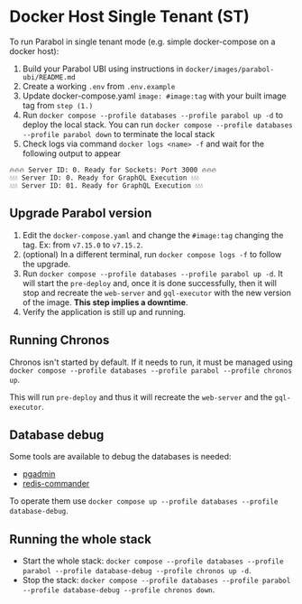 # Docker Host Single Tenant (ST)

To run Parabol in single tenant mode (e.g. simple docker-compose on a docker host):

1. Build your Parabol UBI using instructions in `docker/images/parabol-ubi/README.md`
2. Create a working `.env` from `.env.example`
3. Update docker-compose.yaml `image: #image:tag` with your built image tag from `step (1.)`
4. Run `docker compose --profile databases --profile parabol up -d` to deploy the local stack. You can run `docker compose --profile databases --profile parabol down` to terminate the local stack
5. Check logs via command `docker logs <name> -f` and wait for the following output to appear

```shell
🔥🔥🔥 Server ID: 0. Ready for Sockets: Port 3000 🔥🔥🔥
💧💧💧 Server ID: 0. Ready for GraphQL Execution 💧💧💧
💧💧💧 Server ID: 01. Ready for GraphQL Execution 💧💧💧
```

## Upgrade Parabol version

1. Edit the `docker-compose.yaml` and change the `#image:tag` changing the tag. Ex: from `v7.15.0` to `v7.15.2`.
2. (optional) In a different terminal, run `docker compose logs -f` to follow the upgrade.
3. Run `docker compose --profile databases --profile parabol up -d`. It will start the `pre-deploy` and, once it is done successfully, then it will stop and recreate the `web-server` and `gql-executor` with the new version of the image. **This step implies a downtime**.
4. Verify the application is still up and running.

## Running Chronos

Chronos isn't started by default. If it needs to run, it must be managed using `docker compose --profile databases --profile parabol --profile chronos up`.

This will run `pre-deploy` and thus it will recreate the `web-server` and the `gql-executor`.

## Database debug

Some tools are available to debug the databases is needed:

- [pgadmin](https://www.pgadmin.org/)
- [redis-commander](https://github.com/joeferner/redis-commander)

To operate them use `docker compose up --profile databases --profile database-debug`.

## Running the whole stack

- Start the whole stack: `docker compose --profile databases --profile parabol --profile database-debug --profile chronos up -d`.
- Stop the stack: `docker compose --profile databases --profile parabol --profile database-debug --profile chronos down`.
